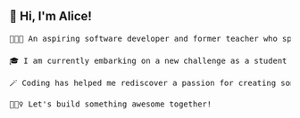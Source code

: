 ## 👋 Hi, I'm Alice!
<pre>👩🏻‍🏫 An aspiring software developer and former teacher who spent two years working in SE Asia. 🌏

🎓 I am currently embarking on a new challenge as a student at School of Code, learning full-stack development.

🪄 Coding has helped me rediscover a passion for creating something that is useful to others, out of nothing!  

👷🏻‍♀️ Let's build something awesome together! </pre> 
